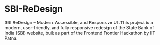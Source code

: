 # SBI-ReDesign
SBI ReDesign – Modern, Accessible, and Responsive UI .This project is a modern, user-friendly, and fully responsive redesign of the State Bank of India (SBI) website, built as part of the Frontend Frontier Hackathon by IIT Patna. 
